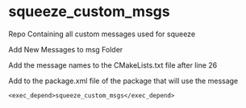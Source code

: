 # squeeze_custom_msgs
Repo Containing all custom messages used for squeeze

Add New Messages to msg Folder

Add the message names to the CMakeLists.txt file after line 26

Add to the package.xml file of the package that will use the message

```
<exec_depend>squeeze_custom_msgs</exec_depend>
```


